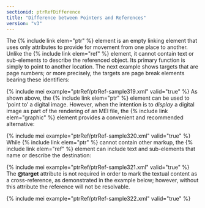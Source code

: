 ```yaml
---
sectionid: ptrRefDifference
title: "Difference between Pointers and References"
version: "v3"
---
```


The {% include link elem="ptr" %} element is an empty linking element that uses only attributes
to provide for movement from one place to another. Unlike the {% include link elem="ref" %}
element, it cannot contain text or sub-elements to describe the referenced object.
Its
primary function is simply to point to another location. The next example shows targets
that
are page numbers; or more precisely, the targets are page break elements bearing these
identifiers:

{% include mei example="ptrRef/ptrRef-sample319.xml" valid="true" %}
As shown above, the {% include link elem="ptr" %} element can be used to ‘point
to’ a digital image. However, when the intention is to *display* a
digital image as part of the rendering of an MEI file, the {% include link elem="graphic" %}
element provides a convenient and recommended alternative:

{% include mei example="ptrRef/ptrRef-sample320.xml" valid="true" %}
While {% include link elem="ptr" %} cannot contain other markup, the {% include link elem="ref" %}
element can include text and sub-elements that name or describe the destination:

{% include mei example="ptrRef/ptrRef-sample321.xml" valid="true" %}
The **@target** attribute is not required in order to mark the textual content as a
cross-reference, as demonstrated in the example below; however, without this attribute
the
reference will not be resolvable.

{% include mei example="ptrRef/ptrRef-sample322.xml" valid="true" %}
